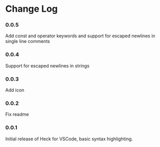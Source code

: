 # Change Log

### 0.0.5

Add const and operator keywords and support for escaped newlines in single line comments

### 0.0.4

Support for escaped newlines in strings

### 0.0.3

Add icon

### 0.0.2

Fix readme

### 0.0.1

Initial release of Heck for VSCode, basic syntax highlighting.